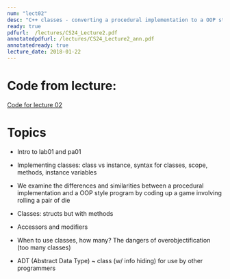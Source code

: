 ```yaml
---
num: "lect02"
desc: "C++ classes - converting a procedural implementation to a OOP style program (intro to PA1)"
ready: true
pdfurl:  /lectures/CS24_Lecture2.pdf
annotatedpdfurl: /lectures/CS24_Lecture2_ann.pdf
annotatedready: true
lecture_date: 2018-01-22
---
```



# Code from lecture:
[Code for lecture 02](https://github.com/ucsb-cs24-w18/cs24-w18-lecture-02)

# Topics

* Intro to lab01 and pa01
* Implementing classes: class vs instance, syntax for classes, scope, methods, instance variables
* We examine the differences and similarities between a procedural implementation and a OOP style program by coding up a game involving rolling a pair of die

* Classes: structs but with methods
* Accessors and modifiers
* When to use classes, how many? The dangers of overobjectification (too many classes)
* ADT (Abstract Data Type) ~ class (w/ info hiding) for use by other programmers




